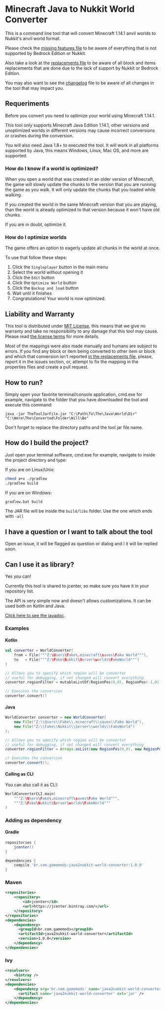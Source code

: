 # Minecraft Java to Nukkit World Converter
This is a command line tool that will convert Minecraft 1.14.1 anvil worlds to Nukkit's anvil world format.

Please check the [missing features file](MISSING_FEATURES.md) to be aware of everything that is not supported by 
Bedrock Edition or Nukkit.

Also take a look at the [replacements file](REPLACEMENTS.md) to be aware of all block and items replacements that are
done due to the lack of support by Nukkit or Bedrock Edition.

You may also want to see the [changelog](CHANGELOG.md) file to be aware of all changes in the tool that may impact you.

## Requeriments
Before you convert you need to optimize your world using Minecraft 1.14.1.

This tool only supports Minecraft Java Edition 1.14.1, other versions and unoptimized worlds in different versions 
may cause incorrect conversions or crashes during the conversion.

You will also need Java 1.8+ to executed the tool. It will work in all platforms supported by Java, 
this means Windows, Linux, Mac OS, and more are supported.

### How do I know if a world is optimized?
When you open a world that was created in an older version of Minecraft, the game will slowly update the chunks
to the version that you are running the game as you walk. It will only update the chunks that you loaded while walking.

If you created the world in the same Minecraft version that you are playing, than the world is already optimized to that 
version because it won't have old chunks.

If you are in doubt, optimize it.

### How do I optimize worlds
The game offers an option to eagerly update all chunks in the world at once. 

To use that follow these steps: 

1. Click the `Singleplayer` button in the main menu
2. Select the world without opening it
3. Click the `Edit` button
4. Click the `Optimize World` button
5. Click the `Backup and load` button
6. Wait until it finishes
7. Congratulations! Your world is now optimized.

## Liability and Warranty
This tool is distributed under [MIT License](LICENSE), this means that we give no warranty and take no responsibility to
any damage that this tool may cause. Please read [the license terms](LICENSE) for more details.

Most of the mappings were also made manually and humans are subject to errors. If you find any block or item being 
converted to other item or block and which that conversion isn't reported [in the replacements file](REPLACEMENTS.md), 
please, report it in the issues section, or, attempt to fix the mapping in the properties files and create a pull request.

## How to run?
Simply open your favorite terminal/console application, cmd.exe for example, navigate to the folder that you have 
downloaded the tool and execute this command:
```batch
java -jar TheToolJarFile.jar "C:\Path\To\The\Java\World\Dir" "C:\Were\The\Converted\Folder\Will\Be"
```

Don't forget to replace the directory paths and the tool jar file name.

## How do I build the project?
Just open your terminal software, cmd.exe for example, navigate to inside the project directory and type:

If you are on Linux/Unix:
```sh
chmod a+x ./gradlew
./gradlew build
```

If you are on Windows:
```sh
gradlew.bat build
```

The JAR file will be inside the `build/libs` folder. Use the one which ends with `-all`

## I have a question or I want to talk about the tool
Open an issue, it will be flagged as question or dialog and I it will be replied soon.

## Can I use it as library?
Yes you can!

Currently this tool is shared to jcenter, so make sure you have it in your repository list.

The API is very simple now and doesn't allows customizations. It can be used both on Kotlin and Java.

[Click here to see the javadoc](https://gamemodsbr.github.io/Java2Nukkit-World-Converter/javadoc/).

### Examples

#### Kotlin
```kotlin
val converter = WorldConverter(
    from = File("""Z:\Users\Fake\.minecraft\saves\Fake World"""),
    to   = File("""Z:\Fake\Nukkit\Server\worlds\FakeWorld""")
)

// Allows you to specify which region will be converter
// useful for debugging, if not changed will convert everything
converter.regionFilter = mutableListOf(RegionPos(0,0), RegionPos(-1,0))

// Executes the conversion
converter.convert()
```
#### Java
```java
WorldConverter converter = new WorldConverter(
    new File("Z:\\Users\\Fake\\.minecraft\\saves\\Fake World"),
    new File("Z:\\Fake\\Nukkit\\Server\\worlds\\FakeWorld")
);

// Allows you to specify which region will be converter
// useful for debugging, if not changed will convert everything
converter.regionFilter = Arrays.asList(new RegionPos(0,0), new RegionPos(-1,0));

// Executes the conversion
converter.convert();
```


#### Calling as CLI
You can also call it as CLI:
```kotlin
WorldConverterCLI.main(
    """Z:\Users\Fake\.minecraft\saves\Fake World""",
    """Z:\Fake\Nukkit\Server\worlds\FakeWorld"""
)
```

### Adding as dependency
#### Gradle
```groovy
repositories {
    jcenter()
}

dependencies {
    compile 'br.com.gamemods:java2nukkit-world-converter:1.0.0'    
}
```

### Maven
```xml
<repositories>
    <repository>
        <id>jcenter</id>
        <url>https://jcenter.bintray.com/</url>
    </repository>
</repositories>
<dependencies>
    <dependency>
      <groupId>br.com.gamemods</groupId>
      <artifactId>java2nukkit-world-converter</artifactId>
      <version>1.0.0</version>
    </dependency>
</dependencies>
```

### Ivy
```xml
<resolvers>
    <bintray />
</resolvers>
<dependencies>
    <dependency org='br.com.gamemods' name='java2nukkit-world-converter' rev='1.0.0'>
      <artifact name='java2nukkit-world-converter' ext='jar' />
    </dependency>
</dependencies>
```
